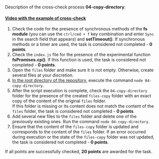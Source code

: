 Description of the cross-check process **04-copy-directory**:

#### [Video with the example of cross-check](https://www.youtube.com/watch?v=SIcfroM-QwA)

1. Check the code for the presence of synchronous methods of the **fs module** (you can use the `ctrl/cmd + f` key combination and enter `Sync` in the search field that appears) and **setTimeout()**. If synchronous methods or a timer are used, the task is considered not completed - **0 points**.
2. Check the `index.js` file for the presence of the experimental function **fsPromises.cp()**. If this function is used, the task is considered not completed - **0 points**.
3. Open the `files` folder and make sure it is not empty. Otherwise, create several files at your discretion.
4. <u>In the root directory of the repository</u>, execute the command `node 04-copy-directory`.
5. After the script execution is complete, check the `04-copy-directory` folder for the presence of the created `files-copy` folder with an exact copy of the content of the original `files` folder.  
If this folder is missing or its content does not match the content of the `files` folder, the task is considered not completed - **0 points**.
6. Add several new files to the `files` folder and delete one of the previously existing ones. Run the command `node 04-copy-directory`.
7. Ensure that the content of the `files-copy` folder is updated and corresponds to the content of the `files` folder. If an error occurred during execution or the state of the `files-copy` folder was not updated, the task is considered not completed - **0 points**.

If all points are successfully checked, **20 points** are awarded for the task.
